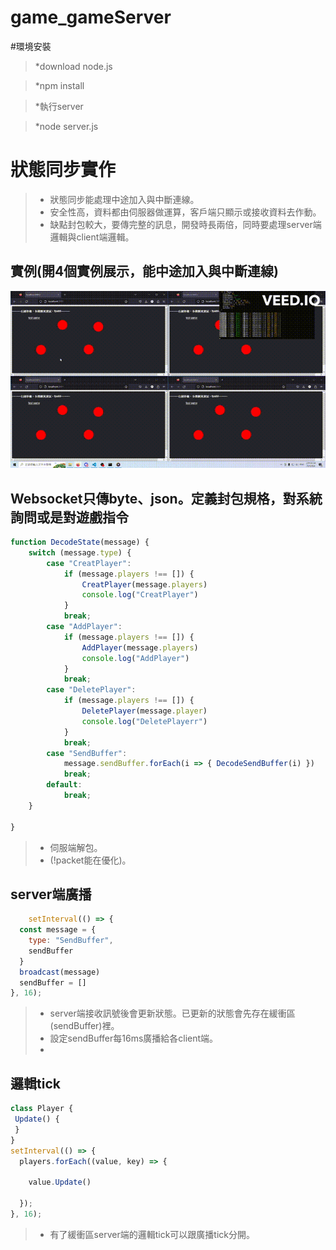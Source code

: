# game_gameServer

#環境安裝

> *download node.js

> *npm install

> *執行server

> *node server.js

# 狀態同步實作

> * 狀態同步能處理中途加入與中斷連線。
> * 安全性高，資料都由伺服器做運算，客戶端只顯示或接收資料去作動。
> * 缺點封包較大，要傳完整的訊息，開發時長兩倍，同時要處理server端邏輯與client端邏輯。

## 實例(開4個實例展示，能中途加入與中斷連線)
![image](https://github.com/zzziwwwei/chatroom_server/blob/main/%E5%AF%A6%E4%BE%8B.gif)



## Websocket只傳byte、json。定義封包規格，對系統詢問或是對遊戲指令
```js
function DecodeState(message) {
    switch (message.type) {
        case "CreatPlayer":
            if (message.players !== []) {
                CreatPlayer(message.players)
                console.log("CreatPlayer")
            }
            break;
        case "AddPlayer":
            if (message.players !== []) {
                AddPlayer(message.players)
                console.log("AddPlayer")
            }
            break;
        case "DeletePlayer":
            if (message.players !== []) {
                DeletePlayer(message.player)
                console.log("DeletePlayerr")
            }
            break;
        case "SendBuffer":
            message.sendBuffer.forEach(i => { DecodeSendBuffer(i) })
            break;
        default:           
            break;
    }

}
```
> * 伺服端解包。
> * (!packet能在優化)。
## server端廣播
```js
    setInterval(() => {
  const message = {
    type: "SendBuffer",
    sendBuffer
  }
  broadcast(message)
  sendBuffer = []
}, 16);
 ```
> * server端接收訊號後會更新狀態。已更新的狀態會先存在緩衝區(sendBuffer)裡。
> * 設定sendBuffer每16ms廣播給各client端。
> * 
## 邏輯tick
```js
class Player {
 Update() {
 }
}
setInterval(() => {
  players.forEach((value, key) => {

    value.Update()
    
  });
}, 16);
```
> * 有了緩衝區server端的邏輯tick可以跟廣播tick分開。
##






